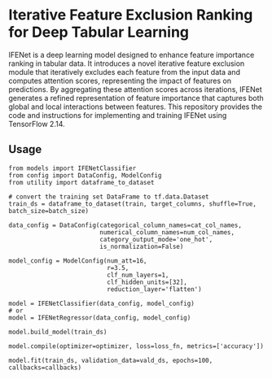 # Iterative Feature Exclusion Ranking for Deep Tabular Learning

IFENet is a deep learning model designed to enhance feature importance ranking in tabular data. It introduces a novel iterative feature exclusion module that iteratively excludes each feature from the input data and computes attention scores, representing the impact of features on predictions. By aggregating these attention scores across iterations, IFENet generates a refined representation of feature importance that captures both global and local interactions between features. This repository provides the code and instructions for implementing and training IFENet using TensorFlow 2.14.

## Usage

```
from models import IFENetClassifier
from config import DataConfig, ModelConfig
from utility import dataframe_to_dataset

# convert the training set DataFrame to tf.data.Dataset
train_ds = dataframe_to_dataset(train, target_columns, shuffle=True, batch_size=batch_size)

data_config = DataConfig(categorical_column_names=cat_col_names, 
                         numerical_column_names=num_col_names,
                         category_output_mode='one_hot',
                         is_normalization=False)

model_config = ModelConfig(num_att=16,
                           r=3.5,
                           clf_num_layers=1,
                           clf_hidden_units=[32],
                           reduction_layer='flatten')

model = IFENetClassifier(data_config, model_config)
# or
model = IFENetRegressor(data_config, model_config)

model.build_model(train_ds)

model.compile(optimizer=optimizer, loss=loss_fn, metrics=['accuracy'])

model.fit(train_ds, validation_data=vald_ds, epochs=100, callbacks=callbacks)
```
